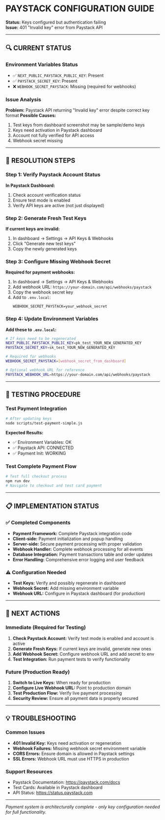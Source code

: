 # PAYSTACK CONFIGURATION GUIDE
**Status:** Keys configured but authentication failing  
**Issue:** 401 "Invalid key" error from Paystack API

---

## 🔍 CURRENT STATUS

### Environment Variables Status
- ✅ `NEXT_PUBLIC_PAYSTACK_PUBLIC_KEY`: Present
- ✅ `PAYSTACK_SECRET_KEY`: Present  
- ❌ `WEBHOOK_SECRET_PAYSTACK`: Missing (required for webhooks)

### Issue Analysis
**Problem:** Paystack API returning "Invalid key" error despite correct key format
**Possible Causes:**
1. Test keys from dashboard screenshot may be sample/demo keys
2. Keys need activation in Paystack dashboard
3. Account not fully verified for API access
4. Webhook secret missing

---

## 🔧 RESOLUTION STEPS

### Step 1: Verify Paystack Account Status
**In Paystack Dashboard:**
1. Check account verification status
2. Ensure test mode is enabled
3. Verify API keys are active (not just displayed)

### Step 2: Generate Fresh Test Keys  
**If current keys are invalid:**
1. In dashboard → Settings → API Keys & Webhooks
2. Click "Generate new test keys"
3. Copy the newly generated keys

### Step 3: Configure Missing Webhook Secret
**Required for payment webhooks:**
1. In dashboard → Settings → API Keys & Webhooks  
2. Add webhook URL: `https://your-domain.com/api/webhooks/paystack`
3. Copy the webhook secret key
4. Add to `.env.local`:
   ```
   WEBHOOK_SECRET_PAYSTACK=your_webhook_secret
   ```

### Step 4: Update Environment Variables
**Add these to `.env.local`:**
```bash
# If keys need to be regenerated
NEXT_PUBLIC_PAYSTACK_PUBLIC_KEY=pk_test_YOUR_NEW_GENERATED_KEY
PAYSTACK_SECRET_KEY=sk_test_YOUR_NEW_GENERATED_KEY

# Required for webhooks
WEBHOOK_SECRET_PAYSTACK=[webhook_secret_from_dashboard]

# Optional webhook URL for reference
PAYSTACK_WEBHOOK_URL=https://your-domain.com/api/webhooks/paystack
```

---

## 🧪 TESTING PROCEDURE

### Test Payment Integration
```bash
# After updating keys
node scripts/test-payment-simple.js
```

**Expected Results:**
- ✅ Environment Variables: OK
- ✅ Paystack API: CONNECTED  
- ✅ Payment Init: WORKING

### Test Complete Payment Flow
```bash
# Test full checkout process
npm run dev
# Navigate to checkout and test card payment
```

---

## 📋 IMPLEMENTATION STATUS

### ✅ Completed Components
- **Payment Framework:** Complete Paystack integration code
- **Client-side:** Payment initialization and popup handling
- **Server-side:** Secure payment processing with proper validation
- **Webhook Handler:** Complete webhook processing for all events
- **Database Integration:** Payment transactions table and order updates
- **Error Handling:** Comprehensive error logging and user feedback

### ⚠️ Configuration Needed
- **Test Keys:** Verify and possibly regenerate in dashboard
- **Webhook Secret:** Add missing environment variable
- **Webhook URL:** Configure in Paystack dashboard (for production)

---

## 🚀 NEXT ACTIONS

### Immediate (Required for Testing)
1. **Check Paystack Account:** Verify test mode is enabled and account is active
2. **Generate Fresh Keys:** If current keys are invalid, generate new ones
3. **Add Webhook Secret:** Configure webhook URL and add secret to env
4. **Test Integration:** Run payment tests to verify functionality

### Future (Production Ready)
1. **Switch to Live Keys:** When ready for production
2. **Configure Live Webhook URL:** Point to production domain
3. **Test Production Flow:** Verify live payment processing
4. **Security Review:** Ensure all payment data is properly secured

---

## 💡 TROUBLESHOOTING

### Common Issues
- **401 Invalid Key:** Keys need activation or regeneration
- **Webhook Failures:** Missing webhook secret environment variable
- **CORS Errors:** Ensure domain is allowed in Paystack settings
- **SSL Errors:** Webhook URL must use HTTPS in production

### Support Resources
- Paystack Documentation: https://paystack.com/docs
- Test Cards: Available in Paystack dashboard
- API Status: https://status.paystack.com

---

*Payment system is architecturally complete - only key configuration needed for full functionality.*